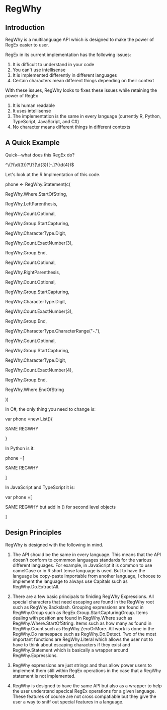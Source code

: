 # RegWhy
## Introduction
RegWhy is a multilanguage API which is designed to make the power of RegEx easier to user.

RegEx in its current implementation has the following issues:
1. It is difficult to understand in your code
2. You can't use intellisense
3. It is implemented differently in different languages
4. Certain characters mean different things depending on their context

With these issues, RegWhy looks to fixes these issues while retaining the power of RegEx
1. It is human readable
2. It uses intellisense
3. The implementation is the same in every language (currently R, Python, TypeScript, JavaScript, and C#)
4. No character means different things in different contexts

## A Quick Example

Quick--what does this RegEx do?

^\\(?(\\d{3})?\\)?(\\d{3})[-.]?(\\d{4})$

Let's look at the R Implmentation of this code.

phone <- RegWhy.Statement(c(

  RegWhy.Where.StartOfString,
  
  RegWhy.LeftParenthesis,
  
  RegWhy.Count.Optional,
  
  RegWhy.Group.StartCapturing,
  
  RegWhy.CharacterType.Digit,
  
  RegWhy.Count.ExactNumber(3),
  
  RegWhy.Group.End,
  
  RegWhy.Count.Optional,
  
  RegWhy.RightParenthesis,
  
  RegWhy.Count.Optional,
  
  RegWhy.Group.StartCapturing,
  
  RegWhy.CharacterType.Digit,
  
  RegWhy.Count.ExactNumber(3),
  
  RegWhy.Group.End,
  
  RegWhy.CharacterType.CharacterRange("-."),
  
  RegWhy.Count.Optional,
  
  RegWhy.Group.StartCapturing,
  
  RegWhy.CharacterType.Digit,
  
  RegWhy.Count.ExactNumber(4),
  
  RegWhy.Group.End,
  
  RegWhy.Where.EndOfString
  
  
))


In C#, the only thing you need to change is:

var phone =new List(){

SAME REGWHY

}

In Python is it:

phone =[

SAME REGWHY

]

In JavaScript and TypeScript it is:

var phone =[

SAME REGWHY but add in () for second level objects

]

## Design Principles

RegWhy is designed with the following in mind.

1. The API should be the same in every language. This means that the API doesn't conform to commmon languages standards for the various different languages. For example, in JavaScript it is common to use camelCase or in R short tense language is used. But to have the language be copy-paste importable from another language, I choose to implement the language to always use Capitals such as RegWhy.Do.ExtractAll.

2. There are a few basic principals to finiding RegWhy Expressions. All special characters that need escaping are found in the RegWhy root such as RegWhy.Backslash. Grouping expressions are found in RegWhy.Group such as RegEx.Group.StartCapturingGroup. Items dealing with position are found in RegWhy.Where such as RegWhy.Where.StartOfString. Items such as how many as found in RegWhy.Count such as RegWhy.ZeroOrMore. All work is done in the RegWhy.Do namespace such as RegWhy.Do.Detect. Two of the most important functions are RegWhy.Literal which allows the user not to have to think about escaping characters if they exist and RegWhy.Statement which is basically a wrapper around RegWhy.Expressions.

3. RegWhy expressions are just strings and thus allow power users to implement them still within RegEx operations in the case that a RegWhy statement is not implemented. 

4. RegWhy is designed to have the same API but also as a wrapper to help the user understand specical RegEx operations for a given language. These features of course are not cross compatiable but they give the user a way to sniff out special features in a language.

